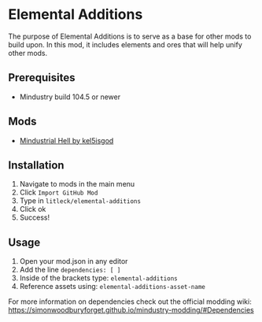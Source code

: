 # Elemental Additions

The purpose of Elemental Additions is to serve as a base for other mods to build upon. In this mod, it includes elements and ores that will help unify other mods. 

## Prerequisites
* Mindustry build 104.5 or newer

## Mods
* [Mindustrial Hell by kel5isgod](https://github.com/kel5isgod/MindustrialHell)

## Installation

1. Navigate to mods in the main menu
2. Click `Import GitHub Mod`
3. Type in `litleck/elemental-additions`
4. Click ok
5. Success!

## Usage
1. Open your mod.json in any editor
2. Add the line `dependencies: [ ]`
3. Inside of the brackets type: `elemental-additions`
4. Reference assets using: `elemental-additions-asset-name`

For more information on dependencies check out the official modding wiki: <https://simonwoodburyforget.github.io/mindustry-modding/#Dependencies>
